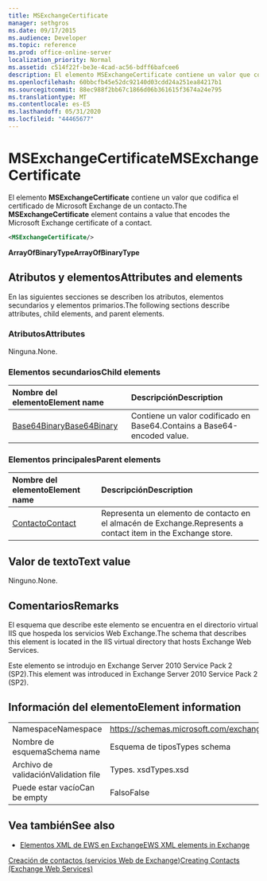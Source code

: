 ```yaml
---
title: MSExchangeCertificate
manager: sethgros
ms.date: 09/17/2015
ms.audience: Developer
ms.topic: reference
ms.prod: office-online-server
localization_priority: Normal
ms.assetid: c514f22f-be3e-4cad-ac56-bdff6bafcee6
description: El elemento MSExchangeCertificate contiene un valor que codifica el certificado de Microsoft Exchange de un contacto.
ms.openlocfilehash: 60bbcfb45e52dc92140d03cdd24a251ea84217b1
ms.sourcegitcommit: 88ec988f2bb67c1866d06b361615f3674a24e795
ms.translationtype: MT
ms.contentlocale: es-ES
ms.lasthandoff: 05/31/2020
ms.locfileid: "44465677"
---
```

# <a name="msexchangecertificate"></a><span data-ttu-id="c4e39-103">MSExchangeCertificate</span><span class="sxs-lookup"><span data-stu-id="c4e39-103">MSExchangeCertificate</span></span>

<span data-ttu-id="c4e39-104">El elemento **MSExchangeCertificate** contiene un valor que codifica el certificado de Microsoft Exchange de un contacto.</span><span class="sxs-lookup"><span data-stu-id="c4e39-104">The **MSExchangeCertificate** element contains a value that encodes the Microsoft Exchange certificate of a contact.</span></span> 
  
```XML
<MSExchangeCertificate/>
```

 <span data-ttu-id="c4e39-105">**ArrayOfBinaryType**</span><span class="sxs-lookup"><span data-stu-id="c4e39-105">**ArrayOfBinaryType**</span></span>
## <a name="attributes-and-elements"></a><span data-ttu-id="c4e39-106">Atributos y elementos</span><span class="sxs-lookup"><span data-stu-id="c4e39-106">Attributes and elements</span></span>

<span data-ttu-id="c4e39-107">En las siguientes secciones se describen los atributos, elementos secundarios y elementos primarios.</span><span class="sxs-lookup"><span data-stu-id="c4e39-107">The following sections describe attributes, child elements, and parent elements.</span></span>
  
### <a name="attributes"></a><span data-ttu-id="c4e39-108">Atributos</span><span class="sxs-lookup"><span data-stu-id="c4e39-108">Attributes</span></span>

<span data-ttu-id="c4e39-109">Ninguna.</span><span class="sxs-lookup"><span data-stu-id="c4e39-109">None.</span></span>
  
### <a name="child-elements"></a><span data-ttu-id="c4e39-110">Elementos secundarios</span><span class="sxs-lookup"><span data-stu-id="c4e39-110">Child elements</span></span>

|<span data-ttu-id="c4e39-111">**Nombre del elemento**</span><span class="sxs-lookup"><span data-stu-id="c4e39-111">**Element name**</span></span>|<span data-ttu-id="c4e39-112">**Descripción**</span><span class="sxs-lookup"><span data-stu-id="c4e39-112">**Description**</span></span>|
|:-----|:-----|
|[<span data-ttu-id="c4e39-113">Base64Binary</span><span class="sxs-lookup"><span data-stu-id="c4e39-113">Base64Binary</span></span>](base64binary.md) <br/> |<span data-ttu-id="c4e39-114">Contiene un valor codificado en Base64.</span><span class="sxs-lookup"><span data-stu-id="c4e39-114">Contains a Base64-encoded value.</span></span>  <br/> |
   
### <a name="parent-elements"></a><span data-ttu-id="c4e39-115">Elementos principales</span><span class="sxs-lookup"><span data-stu-id="c4e39-115">Parent elements</span></span>

|<span data-ttu-id="c4e39-116">**Nombre del elemento**</span><span class="sxs-lookup"><span data-stu-id="c4e39-116">**Element name**</span></span>|<span data-ttu-id="c4e39-117">**Descripción**</span><span class="sxs-lookup"><span data-stu-id="c4e39-117">**Description**</span></span>|
|:-----|:-----|
|[<span data-ttu-id="c4e39-118">Contacto</span><span class="sxs-lookup"><span data-stu-id="c4e39-118">Contact</span></span>](contact.md) <br/> |<span data-ttu-id="c4e39-119">Representa un elemento de contacto en el almacén de Exchange.</span><span class="sxs-lookup"><span data-stu-id="c4e39-119">Represents a contact item in the Exchange store.</span></span>  <br/> |
   
## <a name="text-value"></a><span data-ttu-id="c4e39-120">Valor de texto</span><span class="sxs-lookup"><span data-stu-id="c4e39-120">Text value</span></span>

<span data-ttu-id="c4e39-121">Ninguno.</span><span class="sxs-lookup"><span data-stu-id="c4e39-121">None.</span></span>
  
## <a name="remarks"></a><span data-ttu-id="c4e39-122">Comentarios</span><span class="sxs-lookup"><span data-stu-id="c4e39-122">Remarks</span></span>

<span data-ttu-id="c4e39-123">El esquema que describe este elemento se encuentra en el directorio virtual IIS que hospeda los servicios Web Exchange.</span><span class="sxs-lookup"><span data-stu-id="c4e39-123">The schema that describes this element is located in the IIS virtual directory that hosts Exchange Web Services.</span></span>
  
<span data-ttu-id="c4e39-124">Este elemento se introdujo en Exchange Server 2010 Service Pack 2 (SP2).</span><span class="sxs-lookup"><span data-stu-id="c4e39-124">This element was introduced in Exchange Server 2010 Service Pack 2 (SP2).</span></span>
  
## <a name="element-information"></a><span data-ttu-id="c4e39-125">Información del elemento</span><span class="sxs-lookup"><span data-stu-id="c4e39-125">Element information</span></span>

|||
|:-----|:-----|
|<span data-ttu-id="c4e39-126">Namespace</span><span class="sxs-lookup"><span data-stu-id="c4e39-126">Namespace</span></span>  <br/> |https://schemas.microsoft.com/exchange/services/2006/types  <br/> |
|<span data-ttu-id="c4e39-127">Nombre de esquema</span><span class="sxs-lookup"><span data-stu-id="c4e39-127">Schema name</span></span>  <br/> |<span data-ttu-id="c4e39-128">Esquema de tipos</span><span class="sxs-lookup"><span data-stu-id="c4e39-128">Types schema</span></span>  <br/> |
|<span data-ttu-id="c4e39-129">Archivo de validación</span><span class="sxs-lookup"><span data-stu-id="c4e39-129">Validation file</span></span>  <br/> |<span data-ttu-id="c4e39-130">Types. xsd</span><span class="sxs-lookup"><span data-stu-id="c4e39-130">Types.xsd</span></span>  <br/> |
|<span data-ttu-id="c4e39-131">Puede estar vacío</span><span class="sxs-lookup"><span data-stu-id="c4e39-131">Can be empty</span></span>  <br/> |<span data-ttu-id="c4e39-132">Falso</span><span class="sxs-lookup"><span data-stu-id="c4e39-132">False</span></span>  <br/> |
   
## <a name="see-also"></a><span data-ttu-id="c4e39-133">Vea también</span><span class="sxs-lookup"><span data-stu-id="c4e39-133">See also</span></span>



- [<span data-ttu-id="c4e39-134">Elementos XML de EWS en Exchange</span><span class="sxs-lookup"><span data-stu-id="c4e39-134">EWS XML elements in Exchange</span></span>](ews-xml-elements-in-exchange.md)


[<span data-ttu-id="c4e39-135">Creación de contactos (servicios Web de Exchange)</span><span class="sxs-lookup"><span data-stu-id="c4e39-135">Creating Contacts (Exchange Web Services)</span></span>](https://msdn.microsoft.com/library/4845917e-70d1-481c-bbd7-011ec6571789%28Office.15%29.aspx)

